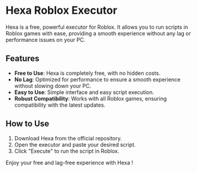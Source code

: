 # Hexa Roblox Executor

Hexa is a free, powerful executor for Roblox. It allows you to run scripts in Roblox games with ease, providing a smooth experience without any lag or performance issues on your PC.

## Features
- **Free to Use**: Hexa is completely free, with no hidden costs.
- **No Lag**: Optimized for performance to ensure a smooth experience without slowing down your PC.
- **Easy to Use**: Simple interface and easy script execution.
- **Robust Compatibility**: Works with all Roblox games, ensuring compatibility with the latest updates.

## How to Use
1. Download Hexa from the official repository.
2. Open the executor and paste your desired script.
3. Click "Execute" to run the script in Roblox.

Enjoy your free and lag-free experience with Hexa !
